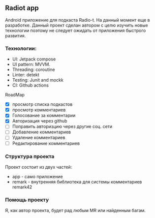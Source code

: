 ## Radiot app

Android приложение для подкаста Radio-t.
На данный момент еще в разработке. Данный проект сделан автором с целю изучить новые технологии поэтому не следует ожидать от приложения быстрого развития.

### Технологии:

- UI: Jetpack compose
- UI pattern: MVVM.
- Threading: coroutine
- Linter: detekt
- Testing: Junit and mockk
- CI: Github actions

RoadMap
- [x] просмотр списка подкастов
- [x] просмотр комментариев
- [x] Голосование за комментарии
- [x] Авторизация через github
- [ ] Поправить авторизцию через другие соц. сети
- [ ] Добавление комментариев
- [ ] Удаление комментариев
- [ ] Редактирование комментариев

### Структура проекта

Проект состоит из двух частей:
- app - само приложение
- remark - внутренняя библиотека для системы комментариев remark42

### Помощь проекту
Я, как автор проекта, будет рад любым MR или найденным багам.